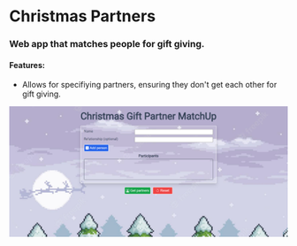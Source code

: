 # Christmas Partners

### Web app that matches people for gift giving.

#### Features:
- Allows for specifiying partners, ensuring they don't get each other for gift giving.

![example](/images/example.png)
